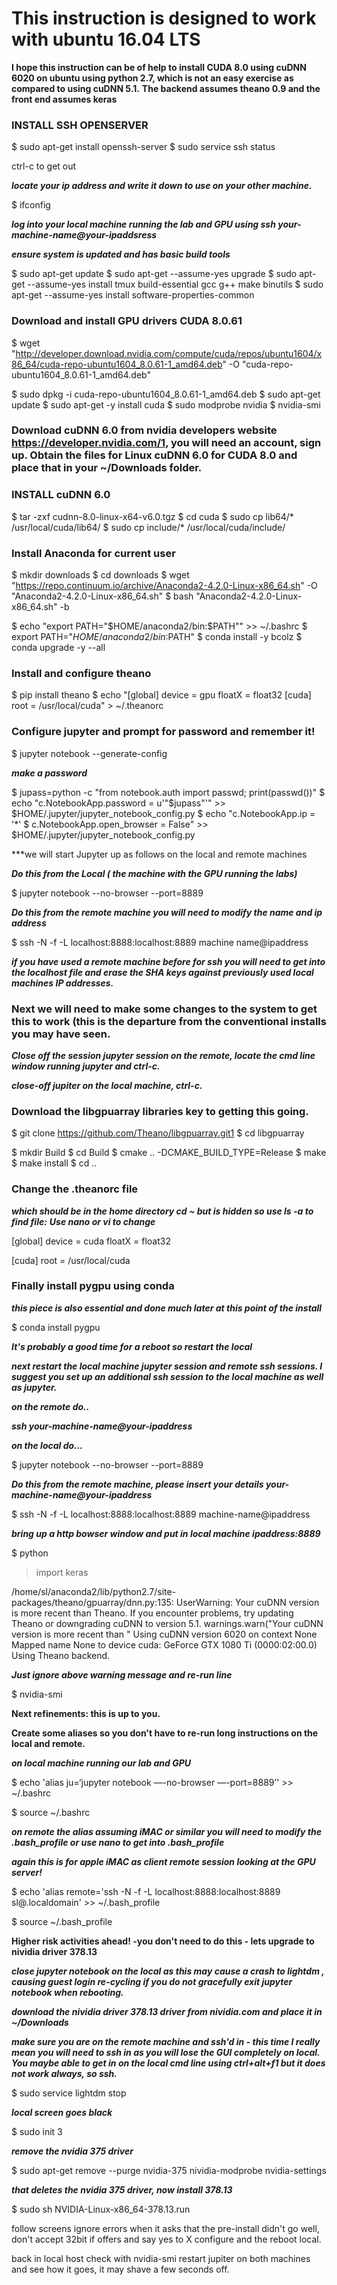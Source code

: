 # This instruction is designed to work with ubuntu 16.04 LTS
**I hope this instruction can be of help to install CUDA 8.0 using cuDNN 6020 on ubuntu using python 2.7, which is not an easy exercise as compared to using cuDNN 5.1.**
**The backend assumes theano 0.9 and the front end assumes keras**

### INSTALL SSH OPENSERVER

$ sudo apt-get install openssh-server
$ sudo service ssh status

ctrl-c to get out

***locate your ip address and write it down to use on your other machine.***

$ ifconfig

***log into your local machine running the lab and GPU using ssh your-machine-name@your-ipaddsress***

***ensure system is updated and has basic build tools***

$ sudo apt-get update
$ sudo apt-get --assume-yes upgrade
$ sudo apt-get --assume-yes install tmux build-essential gcc g++ make binutils
$ sudo apt-get --assume-yes install software-properties-common

### Download and install GPU drivers CUDA 8.0.61

$ wget "http://developer.download.nvidia.com/compute/cuda/repos/ubuntu1604/x86_64/cuda-repo-ubuntu1604_8.0.61-1_amd64.deb" -O "cuda-repo-ubuntu1604_8.0.61-1_amd64.deb"

$ sudo dpkg -i cuda-repo-ubuntu1604_8.0.61-1_amd64.deb
$ sudo apt-get update
$ sudo apt-get -y install cuda
$ sudo modprobe nvidia
$ nvidia-smi

### Download cuDNN 6.0 from nvidia developers website https://developer.nvidia.com/1, you will need an account, sign up. Obtain the files for Linux cuDNN 6.0 for CUDA 8.0 and place that in your ~/Downloads folder.

### INSTALL cuDNN 6.0

$ tar -zxf cudnn-8.0-linux-x64-v6.0.tgz
$ cd cuda
$ sudo cp lib64/* /usr/local/cuda/lib64/
$ sudo cp include/* /usr/local/cuda/include/

### Install Anaconda for current user

$ mkdir downloads
$ cd downloads
$ wget "https://repo.continuum.io/archive/Anaconda2-4.2.0-Linux-x86_64.sh" -O "Anaconda2-4.2.0-Linux-x86_64.sh"
$ bash "Anaconda2-4.2.0-Linux-x86_64.sh" -b

$ echo "export PATH=\"$HOME/anaconda2/bin:\$PATH\"" >> ~/.bashrc
$ export PATH="$HOME/anaconda2/bin:$PATH"
$ conda install -y bcolz
$ conda upgrade -y --all

### Install and configure theano 

$ pip install theano
$ echo "[global]
device = gpu
floatX = float32
[cuda]
root = /usr/local/cuda" > ~/.theanorc

### Configure jupyter and prompt for password and remember it!

$ jupyter notebook --generate-config

***make a password***

$ jupass=python -c "from notebook.auth import passwd; print(passwd())"
$ echo "c.NotebookApp.password = u'"$jupass"'" >> $HOME/.jupyter/jupyter_notebook_config.py
$ echo "c.NotebookApp.ip = '*'
$ c.NotebookApp.open_browser = False" >> $HOME/.jupyter/jupyter_notebook_config.py

***we will start Jupyter up as follows on the local and remote machines

***Do this from the Local ( the machine with the GPU running the labs)***

$ jupyter notebook --no-browser --port=8889

***Do this from the remote machine you will need to modify the name and ip address***

$ ssh -N -f -L localhost:8888:localhost:8889 machine name@ipaddress

***if you have used a remote machine before for ssh you will need to get into the localhost file and erase the SHA keys against previously used local machines IP addresses.***

### Next we will need to make some changes to the system to get this to work (this is the departure from the conventional installs you may have seen.

***Close off the session jupyter session on the remote, locate the cmd line window running jupyter and ctrl-c.***

***close-off jupiter on the local machine, ctrl-c.***

### Download the libgpuarray libraries key to getting this going.

$ git clone https://github.com/Theano/libgpuarray.git1
$ cd libgpuarray

$ mkdir Build
$ cd Build
$ cmake .. -DCMAKE_BUILD_TYPE=Release
$ make
$ make install
$ cd ..

### Change the .theanorc file 
***which should be in the home directory cd ~ but is hidden so use ls -a to find file:***
***Use nano or vi to change***

[global]
device = cuda
floatX = float32

[cuda]
root = /usr/local/cuda

### Finally install pygpu using conda 
***this piece is also essential and done much later at this point of the install***

$ conda install pygpu

***It's probably a good time for a reboot so restart the local***

***next restart the local machine jupyter session and remote ssh sessions. I suggest you set up an additional ssh session to the local machine as well as jupyter.***

***on the remote do..***

***ssh your-machine-name@your-ipaddress***

***on the local do...***

$ jupyter notebook --no-browser --port=8889

***Do this from the remote machine, please insert your details your-machine-name@your-ipaddress***

$ ssh -N -f -L localhost:8888:localhost:8889 machine-name@ipaddress

***bring up a http bowser window and put in local machine ipaddress:8889***

$ python
> import keras

/home/sl/anaconda2/lib/python2.7/site-packages/theano/gpuarray/dnn.py:135: UserWarning: Your cuDNN version is more recent than Theano. If you encounter problems, try updating Theano or downgrading cuDNN to version 5.1.
warnings.warn("Your cuDNN version is more recent than "
Using cuDNN version 6020 on context None
Mapped name None to device cuda: GeForce GTX 1080 Ti (0000:02:00.0)
Using Theano backend.

***Just ignore above warning message and re-run line***

$ nvidia-smi

**Next refinements: this is up to you.**

**Create some aliases so you don't have to re-run long instructions on the local and remote.**

***on local machine running our lab and GPU***

$ echo 'alias ju=‘jupyter notebook —-no-browser —-port=8889’' >> ~/.bashrc

$ source ~/.bashrc

***on remote the alias assuming iMAC or similar you will need to modify the .bash_profile or use nano to get into .bash_profile***

***again this is for apple iMAC as client remote session looking at the GPU server!***

$ echo 'alias remote='ssh -N -f -L localhost:8888:localhost:8889 sl@.localdomain' >> ~/.bash_profile

$ source ~/.bash_profile

**Higher risk activities ahead! -you don't need to do this - lets upgrade to nividia driver 378.13**

***close jupyter notebook on the local as this may cause a crash to lightdm , causing guest login re-cycling if you do not gracefully exit jupyter notebook when rebooting.***

***download the nividia driver 378.13 driver from nividia.com and place it in ~/Downloads***

***make sure you are on the remote machine and ssh'd in - this time I really mean you will need to ssh in as you will lose the GUI completely on local. You maybe able to get in on the local cmd line using ctrl+alt+f1 but it does not work always, so ssh.***

$ sudo service lightdm stop

***local screen goes black***

$ sudo init 3

***remove the nvidia 375 driver***

$ sudo apt-get remove --purge nvidia-375 nividia-modprobe nvidia-settings

***that deletes the nvidia 375 driver, now install 378.13***

$ sudo sh NVIDIA-Linux-x86_64-378.13.run

follow screens ignore errors when it asks that the pre-install didn't go well, don't accept 32bit if offers and say yes to X configure and the reboot local.

back in local host check with nvidia-smi restart jupiter on both machines and see how it goes, it may shave a few seconds off.

